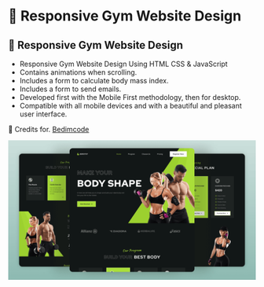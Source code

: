 #  💪 Responsive Gym Website Design
## 💪 Responsive Gym Website Design

- Responsive Gym Website Design Using HTML CSS & JavaScript
- Contains animations when scrolling.
- Includes a form to calculate body mass index.
- Includes a form to send emails.
- Developed first with the Mobile First methodology, then for desktop.
- Compatible with all mobile devices and with a beautiful and pleasant user interface.

💙 Credits for. [Bedimcode](https://youtu.be/ddaY0rHqMxM)

![preview img](/preview.png)
